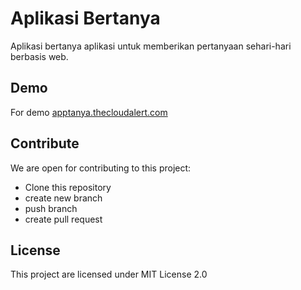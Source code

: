 # Aplikasi Bertanya

Aplikasi bertanya aplikasi untuk memberikan pertanyaan sehari-hari berbasis web.

## Demo
For demo [apptanya.thecloudalert.com](https://apptanya.thecloudalert.com)

## Contribute

We are open for contributing to this project:
- Clone this repository
- create new branch
- push branch
- create pull request


## License

This project are licensed under MIT License 2.0

